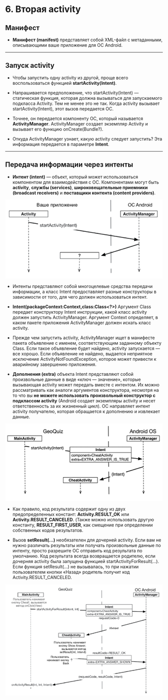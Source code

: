 # 6. Вторая activity

## **Манифест**

* **Манифест (manifest)** представляет собой XML-файл с метаданными, описывающими ваше приложение для ОС Android.

---

## **Запуск activity**

* Чтобы запустить одну activity из другой, проще всего воспользоваться функцией **startActivity(Intent)**.

* Напрашивается предположение, что startActivity(Intent) — статическая функция, которая должна вызываться для запускаемого подкласса Activity. Тем не менее это не так. Когда activity вызывает startActivity(Intent), этот вызов передается ОС.

* Точнее, он передается компоненту ОС, который называется **ActivityManager**. ActivityManager создает экземпляр Activity и вызывает его функцию onCreate(Bundle?).

* Откуда ActivityManager узнает, какую activity следует запустить? Эта информация передается в параметре **Intent**.

---

## **Передача информации через интенты**

* **Интент (intent)** — объект, который может использоваться компонентом для взаимодействия с ОС. Компонентами могут быть **activity**, **службы (services)**, **широковещательные приемники (broadcast receivers)** и **поставщики контента (content providers)**.

![Activity Running](./res/activity_running.png)

* Интенты представляют собой многоцелевые средства передачи информации, а класс Intent предоставляет разные конструкторы в зависимости от того, для чего должен использоваться интент.

* **Intent(packageContext:Context,class:Class<?>)** Аргумент Class передает конструктору Intent инструкции, какой класс activity должен запустить ActivityManager. Аргумент Context определяет, в каком пакете приложения ActivityManager должен искать класс activity.

* Прежде чем запустить activity, ActivityManager ищет в манифесте пакета объявление с именем, соответствующим заданному объекту Class. Если такое объявление будет найдено, activity запускается — все хорошо. Если объявление не найдено, выдается неприятное исключение ActivityNotFoundException, которое может привести к аварийному завершению приложения.

* **Дополнения (extra)** объекта Intent представляют собой произвольные данные в виде «ключ — значение», которые вызывающая activity может передать вместе с интентом. Их можно рассматривать как аналоги аргументов конструктора, несмотря на то что вы **не можете использовать произвольный конструктор с подклассом activity** (Android создает экземпляры activity и несет ответственность за их жизненный цикл). ОС направляет интент activity получателю, которая обращается к дополнению и извлекает данные.

![Extra Intent](./res/extra_intent.png)

* Как правило, код результата содержит одну из двух предопределенных констант: **Activity.RESULT_OK** или **Activity.RESULT_CANCELED**. (Также можно использовать другую константу, **RESULT_FIRST_USER**, как смещение при определении собственных кодов результатов.

* Вызов **setResult(...)** необязателен для дочерней activity. Если вам не нужно различать результаты или получать произвольные данные по интенту, просто разрешите ОС отправить код результата по умолчанию. Код результата всегда возвращается родителю, если дочерняя activity была запущена функцией startActivityForResult(...). Если функция setResult(...) не вызывалась, то при нажатии пользователем кнопки «Назад» родитель получит код Activity.RESULT_CANCELED.

![Sequence Intent](./res/sequence_intent.png)